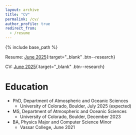 ```yaml
---
layout: archive
title: "CV"
permalink: /cv/
author_profile: true
redirect_from:
  - /resume
---
```


{% include base_path %}

Resume: [June 2025](/files/ethan-murray-resume.pdf){:target="_blank" .btn--research}

CV: [June 2025](/files/ethan-murray-cv.pdf){:target="_blank" .btn--research}
<br>


Education
======
* PhD, Department of Atmospheric and Oceanic Sciences
  * University of Colorado, Boulder, July 2025 (expected)
* MS, Department of Atmospheric and Oceanic Sciences
  * University of Colorado, Boulder, December 2023
* BA, Physics Major and Computer Science Minor
  * Vassar College, June 2021

